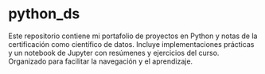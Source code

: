 # python_ds
Este repositorio contiene mi portafolio de proyectos en Python y notas de la certificación como científico de datos. Incluye implementaciones prácticas y un notebook de Jupyter con resúmenes y ejercicios del curso. Organizado para facilitar la navegación y el aprendizaje.
